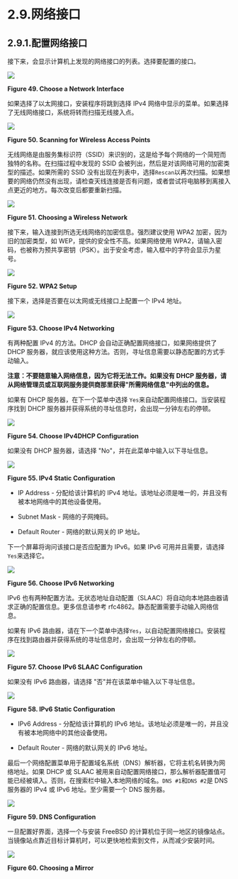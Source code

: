 # 2.9.网络接口

## 2.9.1.配置网络接口

接下来，会显示计算机上发现的网络接口的列表。选择要配置的接口。

![](../.gitbook/assets/49.png)

**Figure 49. Choose a Network Interface**

如果选择了以太网接口，安装程序将跳到选择 IPv4 网络中显示的菜单。如果选择了无线网络接口，系统将转而扫描无线接入点。

![](../.gitbook/assets/50.png)

**Figure 50. Scanning for Wireless Access Points**

无线网络是由服务集标识符（SSID）来识别的，这是给予每个网络的一个简短而独特的名称。在扫描过程中发现的 SSID 会被列出，然后是对该网络可用的加密类型的描述。如果所需的 SSID 没有出现在列表中，选择`Rescan`以再次扫描。如果想要的网络仍然没有出现，请检查天线连接是否有问题，或者尝试将电脑移到离接入点更近的地方。每次改变后都要重新扫描。

![](../.gitbook/assets/51.png)

**Figure 51. Choosing a Wireless Network**

接下来，输入连接到所选无线网络的加密信息。强烈建议使用 WPA2 加密，因为旧的加密类型，如 WEP，提供的安全性不高。如果网络使用 WPA2，请输入密码，也被称为预共享密钥（PSK）。出于安全考虑，输入框中的字符会显示为星号。

![](../.gitbook/assets/52.png)

**Figure 52. WPA2 Setup**

接下来，选择是否要在以太网或无线接口上配置一个 IPv4 地址。

![](../.gitbook/assets/53.png)

**Figure 53. Choose IPv4 Networking**

有两种配置 IPv4 的方法。DHCP 会自动正确配置网络接口，如果网络提供了 DHCP 服务器，就应该使用这种方法。否则，寻址信息需要以静态配置的方式手动输入。

**注意：不要随意输入网络信息，因为它将无法工作。如果没有 DHCP 服务器，请从网络管理员或互联网服务提供商那里获得"所需网络信息"中列出的信息。**

如果有 DHCP 服务器，在下一个菜单中选择 `Yes`来自动配置网络接口。当安装程序找到 DHCP 服务器并获得系统的寻址信息时，会出现一分钟左右的停顿。

![](../.gitbook/assets/54.png)

**Figure 54. Choose IPv4DHCP Configuration**

如果没有 DHCP 服务器，请选择 "No"，并在此菜单中输入以下寻址信息。

![](../.gitbook/assets/55.png)

**Figure 55. IPv4 Static Configuration**

- IP Address - 分配给该计算机的 IPv4 地址。该地址必须是唯一的，并且没有被本地网络中的其他设备使用。

- Subnet Mask - 网络的子网掩码。

- Default Router - 网络的默认网关的 IP 地址。

下一个屏幕将询问该接口是否应配置为 IPv6。如果 IPv6 可用并且需要，请选择 `Yes`来选择它。

![](../.gitbook/assets/56.png)

**Figure 56. Choose IPv6 Networking**

IPv6 也有两种配置方法。无状态地址自动配置（SLAAC）将自动向本地路由器请求正确的配置信息。更多信息请参考 rfc4862。静态配置需要手动输入网络信息。

如果有 IPv6 路由器，请在下一个菜单中选择`Yes`，以自动配置网络接口。安装程序在找到路由器并获得系统的寻址信息时，会出现一分钟左右的停顿。

![](../.gitbook/assets/57.png)

**Figure 57. Choose IPv6 SLAAC Configuration**

如果没有 IPv6 路由器，请选择 "否"并在该菜单中输入以下寻址信息。

![](../.gitbook/assets/58.png)

**Figure 58. IPv6 Static Configuration**

- IPv6 Address - 分配给该计算机的 IPv6 地址。该地址必须是唯一的，并且没有被本地网络中的其他设备使用。

- Default Router - 网络的默认网关的 IPv6 地址。

最后一个网络配置菜单用于配置域名系统（DNS）解析器，它将主机名转换为网络地址。如果 DHCP 或 SLAAC 被用来自动配置网络接口，那么解析器配置值可能已经被填入。否则，在搜索栏中输入本地网络的域名。`DNS #1`和`DNS #2`是 DNS 服务器的 IPv4 或 IPv6 地址。至少需要一个 DNS 服务器。

![](../.gitbook/assets/59.png)

**Figure 59. DNS Configuration**

一旦配置好界面，选择一个与安装 FreeBSD 的计算机位于同一地区的镜像站点。当镜像站点靠近目标计算机时，可以更快地检索到文件，从而减少安装时间。

![](../.gitbook/assets/60.png)

**Figure 60. Choosing a Mirror**
